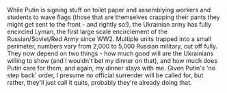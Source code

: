 While Putin is signing stuff on toilet paper and assemblying workers and students to wave flags (those that are themselves crapping their pants they might get sent to the front - and rightly so!), the Ukrainian army has fully encircled Lyman, the first large scale encirclement of the Russian/Soviet/Red Army since WW2. Multiple units trapped into a small perimeter, numbers vary from 2,000 to 5,000 Russian military, cut off fully. They now depend on two things - how much good will are the Ukrainians willing to show (and I wouldn't bet my dinner on that), and how much does Putin care for them, and again, my dinner stays with me. Given Putin's 'no step back' order, I presume no official surrender will be called for, but rather, they'll just call it quits, probably they're already doing that.
